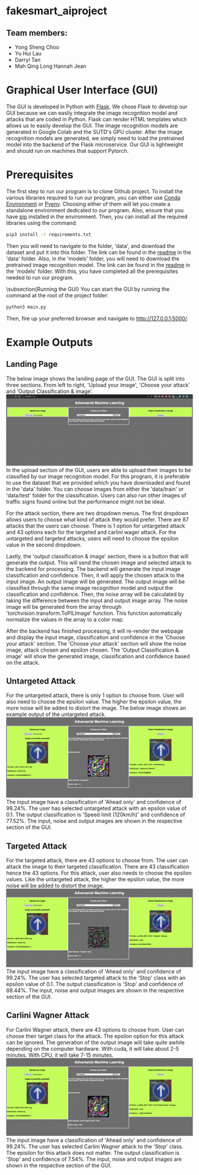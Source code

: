 # fakesmart_aiproject
## Team members:
* Yong Sheng Choo
* Yu Hui Lau
* Darryl Tan
* Mah Qing Long Hannah Jean

# Graphical User Interface (GUI)
The GUI is developed in Python with [Flask](https://flask.palletsprojects.com/en/2.1.x/). We chose Flask to develop our GUI because we can easily integrate the image recognition model and attacks that are coded in Python. Flask can render HTML templates which allows us to easily develop the GUI. The image recognition models are generated in Google Colab and the SUTD's GPU cluster. After the image recognition models are generated, we simply need to load the pretrained model into the backend of the Flask microservice. Our GUI is lightweight and should run on machines that support Pytorch.

# Prerequisites
The first step to run our program is to clone Github project. To install the various libraries required to run our program, you can either use [Conda Environment](https://docs.conda.io/projects/conda/en/latest/user-guide/tasks/manage-environments.html) or [Pyenv](https://github.com/pyenv/pyenv). Choosing either of them will let you create a standalone environment dedicated to our program. Also, ensure that you have [pip](https://pip.pypa.io/en/stable/installation/) installed in the environment. Then, you can install all the required libraries using the command:
```BASH
pip3 install -r requirements.txt
```
Then you will need to navigate to the folder, 'data', and download the dataset and put it into this folder. The link can be found in the [readme](https://github.com/yengsheng/fakesmart_aiproject/tree/main/data) in the 'data' folder. Also, in the 'models' folder, you will need to download the pretrained image recognition model. The link can be found in the [readme](https://github.com/yengsheng/fakesmart_aiproject/tree/main/models) in the 'models' folder. With this, you have completed all the prerequisites needed to run our program.

\subsection{Running the GUI}
You can start the GUI by running the command at the root of the project folder:
```BASH
python3 main.py
```
Then, fire up your preferred browser and navigate to http://127.0.0.1:5000/.

# Example Outputs

## Landing Page
The below image shows the landing page of the GUI. The GUI is split into three sections. From left to right, 'Upload your image', 'Choose your attack' and 'Output Classification \& image'.
![](./readmeImage/landingpage.png)
In the upload section of the GUI, users are able to upload their images to be classified by our image recognition model. For this program, it is preferable to use the dataset that we provided which you have downloaded and found in the 'data' folder. You can choose images from either the 'data/train' or 'data/test' folder for the classification. Users can also run other images of traffic signs found online but the performance might not be ideal.

For the attack section, there are two dropdown menus. The first dropdown allows users to choose what kind of attack they would prefer. There are 87 attacks that the users can choose. There is 1 option for untargeted attack and 43 options each for the targeted and carlini wager attack. For the untargeted and targeted attacks, users will need to choose the epsilon value in the second dropdown.

Lastly, the 'output classification \& image' section, there is a button that will generate the output. This will send the chosen image and selected attack to the backend for processing. The backend will generate the input image classification and confidence. Then, it will apply the chosen attack to the input image. An output image will be generated. The output image will be classified through the same image recognition model and output the classification and confidence. Then, the noise array will be calculated by taking the difference between the input and output image array. The noise image will be generated from the array through 'torchvision.transform.ToPILImage' function. This function automatically normalize the values in the array to a color map.

After the backend has finished processing, it will re-render the webpage and display the input image, classification and confidence in the 'Choose your attack' section. The 'Choose your attack' section will show the noise image, attack chosen and epsilon chosen. The 'Output Classification \& image' will show the generated image, classification and confidence based on the attack.


## Untargeted Attack
For the untargeted attack, there is only 1 option to choose from. User will also need to choose the epsilon value. The higher the epsilon value, the more noise will be added to distort the image. The below image shows an example output of the untargeted attack.
![](./readmeImage/untargetted.png)
The input image have a classification of 'Ahead only' and confidence of 99.24%. The user has selected untargeted attack with an epsilon value of 0.1. The output classification is 'Speed limit (120km/h)' and confidence of 77.52%. The input, noise and output images are shown in the respective section of the GUI.

## Targeted Attack
For the targeted attack, there are 43 options to choose from. The user can attack the image to their targeted classification. There are 43 classification hence the 43 options. For this attack, user also needs to choose the epsilon values. Like the untargeted attack, the higher the epsilon value, the more noise will be added to distort the image.
![](./readmeImage/targetted.png)
The input image have a classification of 'Ahead only' and confidence of 99.24%. The user has selected targeted attack to the 'Stop' class with an epsilon value of 0.1. The output classification is 'Stop' and confidence of 88.44%. The input, noise and output images are shown in the respective section of the GUI.

## Carlini Wagner Attack
For Carlini Wagner attack, there are 43 options to choose from. User can choose their target class for the attack. The epsilon option for this attack can be ignored. The generation of the output image will take quite awhile depending on the computer hardware. With cuda, it will take about 2-5 minutes. With CPU, it will take 7-15 minutes.
![](./readmeImage/carlini.png)
The input image have a classification of 'Ahead only' and confidence of 99.24%. The user has selected Carlini Wagner attack to the 'Stop' class. The episilon for this attack does not matter. The output classification is 'Stop' and confidence of 7.54%. The input, noise and output images are shown in the respective section of the GUI.

